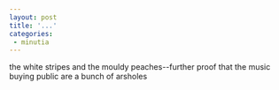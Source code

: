 ```yaml
---
layout: post
title: '...'
categories:
 - minutia
---
```


the white stripes and the mouldy peaches--further proof that the music buying public are a bunch of arsholes

